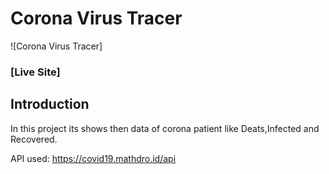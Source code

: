# Corona Virus Tracer
![Corona Virus Tracer]

### [Live Site]
## Introduction
In this project its shows then data of corona patient like Deats,Infected and Recovered.

API used: https://covid19.mathdro.id/api

